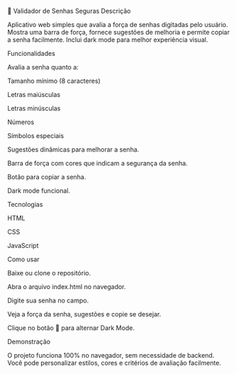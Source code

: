 🔐 Validador de Senhas Seguras
Descrição

Aplicativo web simples que avalia a força de senhas digitadas pelo usuário. Mostra uma barra de força, fornece sugestões de melhoria e permite copiar a senha facilmente. Inclui dark mode para melhor experiência visual.

Funcionalidades

Avalia a senha quanto a:

Tamanho mínimo (8 caracteres)

Letras maiúsculas

Letras minúsculas

Números

Símbolos especiais

Sugestões dinâmicas para melhorar a senha.

Barra de força com cores que indicam a segurança da senha.

Botão para copiar a senha.

Dark mode funcional.

Tecnologias

HTML

CSS

JavaScript

Como usar

Baixe ou clone o repositório.

Abra o arquivo index.html no navegador.

Digite sua senha no campo.

Veja a força da senha, sugestões e copie se desejar.

Clique no botão 🌙 para alternar Dark Mode.

Demonstração

O projeto funciona 100% no navegador, sem necessidade de backend.
Você pode personalizar estilos, cores e critérios de avaliação facilmente.
